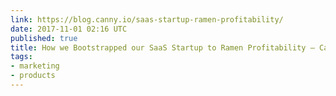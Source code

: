 ```yaml
---
link: https://blog.canny.io/saas-startup-ramen-profitability/
date: 2017-11-01 02:16 UTC
published: true
title: How we Bootstrapped our SaaS Startup to Ramen Profitability – Canny Blog
tags:
- marketing
- products
---
```



